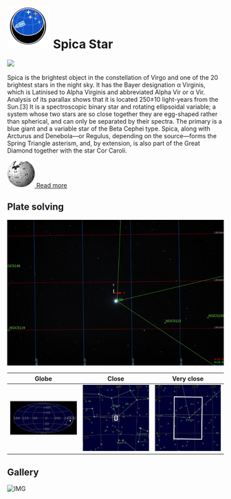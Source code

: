# ![](..//Imaging//Common/pyl-tiny.png) Spica Star
![](..//Imaging//HD/Spica_Star+00+co.jpg)

Spica is the brightest object in the constellation of Virgo and one of the 20 brightest stars in the night sky. It has the Bayer designation α Virginis, which is Latinised to Alpha Virginis and abbreviated Alpha Vir or α Vir. Analysis of its parallax shows that it is located 250±10 light-years from the Sun.[3] It is a spectroscopic binary star and rotating ellipsoidal variable; a system whose two stars are so close together they are egg-shaped rather than spherical, and can only be separated by their spectra. The primary is a blue giant and a variable star of the Beta Cephei type. Spica, along with Arcturus and Denebola—or Regulus, depending on the source—forms the Spring Triangle asterism, and, by extension, is also part of the Great Diamond together with the star Cor Caroli.

[![](..//Imaging//Common/Wikipedia.png) Read more](https://en.wikipedia.org/wiki/Spica)
## Plate solving 


![IMG](..//Imaging//HD/Spica_Star_Annotated.jpg)


| Globe | Close | Very close |
| ----- | ----- | ----- |
|![IMG](..//Imaging//HD/Spica_Star_Globe.jpg) |![IMG](..//Imaging//HD/Spica_Star_Close.jpg) |![IMG](..//Imaging//HD/Spica_Star_Closer.jpg) |

## Gallery
![IMG](..//Imaging//HD/Spica_Star+00+co.jpg) 

